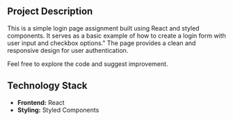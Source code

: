 




## Project Description

This is a simple login page assignment built using React and styled components. It serves as a basic example of how to create a login form with user input and checkbox options." The page provides a clean and responsive design for user authentication.

Feel free to explore the code and suggest improvement.


## Technology Stack

- **Frontend:** React
- **Styling:** Styled Components